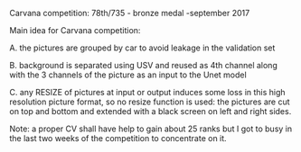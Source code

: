Carvana competition: 78th/735 - bronze medal -september 2017
 


Main idea for Carvana competition: 


A. the pictures are grouped by car to avoid leakage in the validation set

B. background is separated using USV and reused as 4th channel along with the 3 channels of the picture as an input to the Unet model
 
C. any RESIZE of pictures at input or output induces some loss in this high resolution picture format, so no resize function is used:
   the pictures are cut on top and bottom and extended with a black screen on left and right sides.


Note: a proper CV shall have help to gain about 25 ranks but I got to busy in the last two weeks of the competition to concentrate on it.
